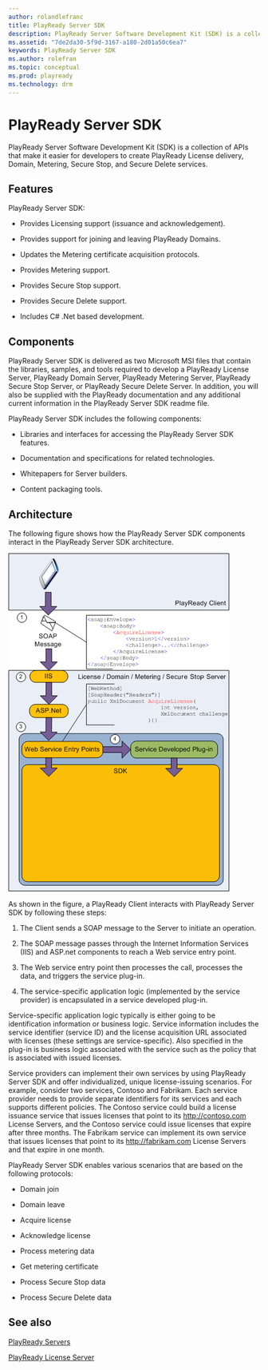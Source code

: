 ```yaml
---
author: rolandlefranc
title: PlayReady Server SDK
description: PlayReady Server Software Development Kit (SDK) is a collection of APIs that make it easier for developers to create PlayReady license delivery, domain, metering, secure stop, and secure delete services.
ms.assetid: "7de2da30-5f9d-3167-a180-2d01a50c6ea7"
keywords: PlayReady Server SDK
ms.author: rolefran
ms.topic: conceptual
ms.prod: playready
ms.technology: drm
---
```



# PlayReady Server SDK


PlayReady Server Software Development Kit (SDK) is a collection of APIs that make it easier for developers to create PlayReady License delivery, Domain, Metering, Secure Stop, and Secure Delete services.

<a id="ID4ER"></a>



## Features


PlayReady Server SDK:

   *  Provides Licensing support (issuance and acknowledgement).

   *  Provides support for joining and leaving PlayReady Domains.

   *  Updates the Metering certificate acquisition protocols.
 
   *  Provides Metering support.

   *  Provides Secure Stop support.

   *  Provides Secure Delete support.

   *  Includes C# .Net based development.


<a id="ID4EZB"></a>



## Components

PlayReady Server SDK is delivered as two Microsoft MSI files that contain the libraries, samples, and tools required to develop a PlayReady License Server, PlayReady Domain Server, PlayReady Metering Server, PlayReady Secure Stop Server, or PlayReady Secure Delete Server. In addition, you will also be supplied with the PlayReady documentation and any additional current information in the PlayReady Server SDK readme file.


PlayReady Server SDK includes the following components:

   *  Libraries and interfaces for accessing the PlayReady Server SDK features.

   *  Documentation and specifications for related technologies.

   *  Whitepapers for Server builders.

   *  Content packaging tools.



<a id="ID4ETC"></a>



## Architecture


The following figure shows how the PlayReady Server SDK components interact in the PlayReady Server SDK architecture.


![PlayReady Server SDK Architecture](../images/image26_19.png)


As shown in the figure, a PlayReady Client interacts with PlayReady Server SDK by following these steps:

   1. The Client sends a SOAP message to the Server to initiate an operation.

   1. The SOAP message passes through the Internet Information Services (IIS) and ASP.net components to reach a Web service entry point.

   1. The Web service entry point then processes the call, processes the data, and triggers the service plug-in.

   1. The service-specific application logic (implemented by the service provider) is encapsulated in a service developed plug-in.



Service-specific application logic typically is either going to be identification information or business logic. Service information includes the service identifier (service ID) and the license acquisition URL associated with licenses (these settings are service-specific). Also specified in the plug-in is business logic associated with the service such as the policy that is associated with issued licenses.


Service providers can implement their own services by using PlayReady Server SDK and offer individualized, unique license-issuing scenarios. For example, consider two services, Contoso and Fabrikam. Each service provider needs to provide separate identifiers for its services and each supports different policies. The Contoso service could build a license issuance service that issues licenses that point to its <http://contoso.com> License Servers, and the Contoso service could issue licenses that expire after three months. The Fabrikam service can implement its own service that issues licenses that point to its <http://fabrikam.com> License Servers and that expire in one month.


PlayReady Server SDK enables various scenarios that are based on the following protocols:

   *  Domain join

   *  Domain leave

   *  Acquire license

   *  Acknowledge license

   *  Process metering data

   *  Get metering certificate

   *  Process Secure Stop data

   *  Process Secure Delete data


## See also

[PlayReady Servers](servers.md)

[PlayReady License Server](license-Server.md)
